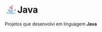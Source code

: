 # Java <img align="left" alt="Andressa-Java" height="30" width="40" src="https://raw.githubusercontent.com/devicons/devicon/master/icons/java/java-original.svg">

<p align="left"> 
  Projetos que desenvolvi em linguagem <strong>Java</strong>
</p>
